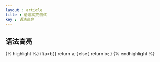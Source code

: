 ```yaml
---
layout : article 
title : 语法高亮测试
key : 语法高亮
---
```

## 语法高亮
{% highlight %}
if(a>b){
	return a;
}else{
	return b;
}
{% endhighlight %}
